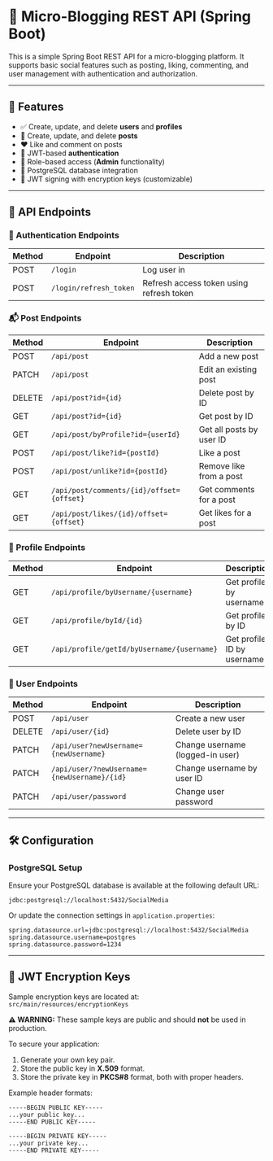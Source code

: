 # 📝 Micro-Blogging REST API (Spring Boot)

This is a simple Spring Boot REST API for a micro-blogging platform. It supports basic social features such as posting, liking, commenting, and user management with authentication and authorization.

---

## 🔧 Features

- ✅ Create, update, and delete **users** and **profiles**
- 📝 Create, update, and delete **posts**
- ❤️ Like and comment on posts
- 🔐 JWT-based **authentication**
- 👤 Role-based access (**Admin** functionality)
- 💾 PostgreSQL database integration
- 🔑 JWT signing with encryption keys (customizable)

---

## 🚀 API Endpoints

### 🔑 Authentication Endpoints

| Method | Endpoint                     | Description                          |
|--------|------------------------------|--------------------------------------|
| POST   | `/login`                     | Log user in                          |
| POST   | `/login/refresh_token`       | Refresh access token using refresh token |

### 📬 Post Endpoints

| Method | Endpoint                          | Description                |
|--------|-----------------------------------|----------------------------|
| POST   | `/api/post`                       | Add a new post             |
| PATCH  | `/api/post`                       | Edit an existing post      |
| DELETE | `/api/post?id={id}`               | Delete post by ID          |
| GET    | `/api/post?id={id}`               | Get post by ID             |
| GET    | `/api/post/byProfile?id={userId}` | Get all posts by user ID   |
| POST   | `/api/post/like?id={postId}`      | Like a post                |
| POST   | `/api/post/unlike?id={postId}`    | Remove like from a post    |
| GET    | `/api/post/comments/{id}/offset={offset}` | Get comments for a post |
| GET    | `/api/post/likes/{id}/offset={offset}`    | Get likes for a post    |

### 👤 Profile Endpoints

| Method | Endpoint                                           | Description                 |
|--------|----------------------------------------------------|-----------------------------|
| GET    | `/api/profile/byUsername/{username}`              | Get profile by username     |
| GET    | `/api/profile/byId/{id}`                          | Get profile by ID           |
| GET    | `/api/profile/getId/byUsername/{username}`        | Get profile ID by username  |

### 👥 User Endpoints

| Method | Endpoint                                | Description                            |
|--------|-----------------------------------------|----------------------------------------|
| POST   | `/api/user`                             | Create a new user                      |
| DELETE | `/api/user/{id}`                        | Delete user by ID                      |
| PATCH  | `/api/user?newUsername={newUsername}`   | Change username (logged-in user)       |
| PATCH  | `/api/user/?newUsername={newUsername}/{id}` | Change username by user ID        |
| PATCH  | `/api/user/password`                    | Change user password                   |

---

## 🛠 Configuration

### PostgreSQL Setup

Ensure your PostgreSQL database is available at the following default URL:

```
jdbc:postgresql://localhost:5432/SocialMedia
```

Or update the connection settings in `application.properties`:

```
spring.datasource.url=jdbc:postgresql://localhost:5432/SocialMedia
spring.datasource.username=postgres
spring.datasource.password=1234
```

---

## 🔐 JWT Encryption Keys

Sample encryption keys are located at:  
`src/main/resources/encryptionKeys`

**⚠️ WARNING:** These sample keys are public and should **not** be used in production.

To secure your application:

1. Generate your own key pair.
2. Store the public key in **X.509** format.
3. Store the private key in **PKCS#8** format, both with proper headers.

Example header formats:
```
-----BEGIN PUBLIC KEY-----
...your public key...
-----END PUBLIC KEY-----

-----BEGIN PRIVATE KEY-----
...your private key...
-----END PRIVATE KEY-----
```